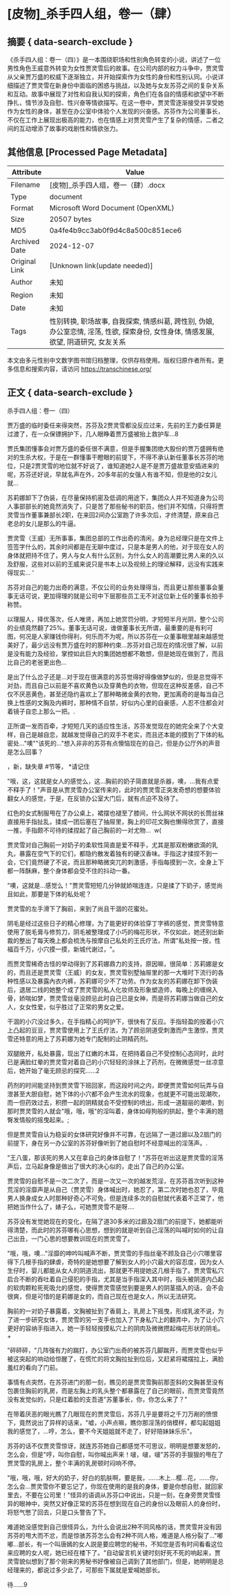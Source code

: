 # [皮物]_杀手四人组，卷一（肆）



## 摘要  { data-search-exclude }

<!-- tcd_abstract -->
《杀手四人组：卷一（四）》是一本围绕职场和性别角色转变的小说，讲述了一位男性角色王威意外转变为女性贾灵雪后的故事。在公司内部的权力斗争中，贾灵雪从父亲贾万盛的权威下逐渐独立，并开始探索作为女性的身份和性别认同。小说详细描述了贾灵雪在新身份中面临的困惑与挑战，以及她与女友苏芬之间的复杂关系和互动。故事中展现了对性和自我认知的探索，角色们在各自的情感和欲望中不断挣扎，情节涉及自慰、性兴奋等情欲描写。在这一卷中，贾灵雪逐渐接受并享受她作为女性的身体，甚至在办公室中体验个人发现的兴奋感。苏芬作为公司董事长，不仅在工作上展现出极高的能力，也在情感上对贾灵雪产生了复杂的情感，二者之间的互动增添了故事的戏剧性和情欲张力。

<!-- tcd_abstract_end -->

## 其他信息 [Processed Page Metadata]

| Attribute       | Value                                  |
|-----------------|----------------------------------------|
| Filename        | [皮物]_杀手四人组，卷一（肆）.docx                             |
| Type            | document                                 |
| Format          | Microsoft Word Document (OpenXML)                               |
| Size            | 20507 bytes                           |
| MD5             | 0a4fe4b9cc3ab0f9d4c8a500c851ece6                                  |
| Archived Date   | 2024-12-07                             |
| Original Link   | [Unknown link(update needed)]                         |
| Author          | 未知                               |
| Region          | 未知                               |
| Date            | 未知                                 |
| Tags            | 性别转换, 职场故事, 自我探索, 情感纠葛, 跨性别, 伪娘, 办公室恋情, 淫荡, 性欲, 探索身份, 女性身体, 情感发展, 欲望, 阴道研究, 女友关系                                 |

本文由多元性别中文数字图书馆归档整理，仅供存档使用。版权归原作者所有。更多信息和搜索内容，请访问 <https://transchinese.org/>


## 正文 { data-search-exclude }

<!-- tcd_main_text -->
杀手四人组：卷一（四）

贾万盛的临时委任来得突然，苏芬及2贾灵雪都没反应过来，先前的王力委任算是过渡了，在一众保镖拥护下，几人眼睁着贾万盛被抬上救护车...8

贾氏集团懂事会对贾万盛的委任很不满意，但是手握集团绝大股份的贾万盛拥有绝对的生杀大权，于是在一群懂事干瞪眼的前提下，不得不承认新任董事长苏芬的地位，只是2贾灵雪的地位就不好说了，谁知道她2人是不是贾万盛故意安插进来的呢，苏芬还好说，早就名声在外，20多年前的女强人有谁不知，但是他的2女儿就...

苏莉娜卸下了伪装，在尽量保持机密及低调的用途下，集团众人并不知道身为公司人事部部长的她竟然消失了，只是苦了那些秘书的职员，他们并不知情，只得将贾灵雪当作董事兼部长2职，在来回2间办公室跑了许多次后，才终清楚，原来自己老总的女儿是那么的牛逼。

贾灵雪（王威）无所事事，集团总部的工作出奇的清闲，身为总经理只是在文件上签签字什么的，其余时间都是在无聊中度过，只是本是男人的他，对于现在女人的身体就把持不住了，男人与女人有什么区别，为什么女人的高潮要比男人来的久以及舒服，这些对以前的王威来说只是书本上以及视频上的理论解释，远没有实践来得现实... '

苏芬对自己的能力出奇的满意，不仅公司的业务处理得当，而且更让那些董事会董事无话可说，更加得理的就是公司中下层那些员工无不对这位新上任的董事长拍手称赞。

以理服人，择优落次，任人唯贤，再加上她赏罚分明，才短短半月光阴，整个公司的业绩竟然翻了25%。董事无话可说，谁做董事长无所谓，最重要的是有利可图，何况是人家赚钱你得利，何乐而不为呢，所以苏芬在一众董事眼里越来越感觉美好了，最少远没有贾万盛在时的那种约束...苏芬对自己现在的情况很了解，以前是没有能力及经验，掌控如此巨大的集团她想都不敢想，但是她现在做到了，而且比自己的老爸更出色...

是出了什么岔子还是...对于现在很满意的苏芬觉得好得像做梦似的，但是总觉得不对劲，而且自己以前是不喜欢黄色以及穿黄色的衣物，但现在这种反差感，自己不仅不厌恶黄色，甚至还隐约喜欢上了那种略微金黄的衣物，更加离奇的是每当自己换上性感的文胸及内裤时，那种情不自禁，好似内心里的自豪感，人忍不住都会对着镜子自恋上那么一把。.

正所谓一发而百牵，才短短几天的适应性生活，苏芬发觉现在的她完全来了个大变样，自己是越自恋，就越发觉得自己的双手不老实，而且还本能的摸到了下体的私密处..."噢""该死的..."想入非非的苏芬有点懊恼现在的自己，但是办公厅外的声音是怎么回事？

，新，缺失章 #节等， *请记住

"哦，这，这就是女人的感觉么，这...胸前的奶子简直就是杀器，噢，...我有点爱不释手了！"声音是从贾灵雪办公室传来的，此时的贾灵雪正突发奇想的想要体验翻女人的感觉，于是，在反锁办公室大门后，就有点迫不及待了。

红色的女式制服甩在了办公桌上，裙摆也褪至了膝间，什么网状不网状的长筒丝袜直接用手指扯乱，揉成一团后塞在了抽屉里，胸上的印花文胸也懒得欣赏了，直接一推，手指颇不可待的揉捏起了自己胸前的一对尤物...  w(

贾灵雪对自己胸前一对奶子的柔软性简直是爱不释手，尤其是那双粉嫩欲滴的乳丸，暴露在空气下的它们，都隐约散发着独有的硬汉香味。手指这才揉捏不到一会，它们竟然硬了不说，而且那种略微突兀的刺激感，手指每摸到一次，全身上下都一阵酥麻，整个身体都会受不住的抖动一番。

"噢，这就是...感觉么！"贾灵雪短短几分钟就娇喘连连，只是揉了下奶子，感觉尚且如此，那要是下体的私处呢？

贾灵雪的左手滑下了胸前，来到了尚且干涸的花蜜处。

阴毛是经过这些日子的精心修理，为了能更好的体验穿丁字裤的感觉，贾灵雪特意使用了脱毛膏与修剪刀，阴毛被整理成了小巧的梅花形状，不仅如此，她还别出新裁的整出了每天晚上都会梳洗与按摩自己私处的王氏疗法，所谓"私处按一按，性福百千万，小穴摸一摸，新城代谢过，"。

而贾灵雪稀奇古怪的举动得到了苏莉娜鼎力的支持，原因嘛，很简单：苏莉娜是女的，而且还是贾灵雪（王威）的女友，贾灵雪别墅抽屉里的那一大堆时下流行的各种性感以及暴露內衣内裤，苏莉娜可少不了功劳。作为女友的苏莉娜在卸下伪装后，退居二线的她整个成了贾灵雪的私人化妆师及形象塑造师，每晚上的缠绵入骨，娇喘如梦，贾灵雪丝毫没顾忌此时自己已是女神，而是将苏莉娜当做自己的女人，女女性爱，似乎胜过了正常的男女之爱。

干涸的小穴没过多久，在手指精心的呵护下，很快有了反应。手指轻盈的按着小穴上凸起的豆豆，贾灵雪使用上了王氏疗法，为了顾忌阴道受刺激而产生激惊，贾灵雪还特意的用上了苏莉娜为她专门配制的止阴精药剂。

双腿敞开，私处暴露，现出了红嫩的木耳，在把持着自己不受控制心态同时，此时已是满脸红晕的贾灵雪对着自己的小穴轻轻的涂抹上了药剂，在微微感觉一丝凉意后，她开始了毫无顾忌的探究......2

药剂的时间能坚持到贾灵雪下班回家，而这段时间之内，即便贾灵雪如何玩弄与自泄甚至大胆自慰，她下体的小穴都不会产生流水的现象，也就更不可能出现潮吹，而一但药效过去，积攒一起的阴精就会不受控制的喷出，形成一道靓丽的潮喷，到那时贾灵雪的人就会"哦，哦，哦"的淫叫着，身体如母狗般的拱起，整个丰满的翘臀发情般的摇曳起来。;

但是贾灵雪自认为稳妥的女体研究好像并不可靠，在远隔了一道过廊以及2扇门的前提下，身在另一办公室的苏芬好像听到了她自慰时不经意喊出的淫荡声。.

"王八蛋，那该死的男人又在拿自己的身体自慰了！"苏芬在听出这是贾灵雪的淫荡声后，立马起身像是做出了很大的决心似的，走出了自己的办公室。

贾灵雪的自慰不是一次二次了，而是一次又一次的越发荒淫，在苏芬首次听到这种荒淫的淫靡声是从自己（贾灵雪）身体喊出时，她忍了，第二次时她也忍了，毕竟男人换身成女人时那种好奇心不可免，但是连续多次的自慰就代表着不正常了，他把她当作什么了，婊子么，可她贾灵雪不是呀....

苏芬没有发觉她现在的变化，在隔了道30多米的过廊及2扇门的前提下，她都能听得清楚，而此时的苏芬哪有心思想，想到的就是听到自己淫荡的叫喊时如何的让自己出丑，一门心思的想要教训现在的贾灵雪了。

"哦，哦，噢..."淫靡的呻吟叫喊声不断，贾灵雪的手指丝毫不顾及自己小穴哪里容得下几根手指的肆虐，奇特的是她想要了解到女人的小穴最大的容忍度，因为女人生仔时，婴儿都能从女人的阴道流出，那就更不用提她这几根手指了。贾灵雪私穴启合不断的吞吐着自己侵犯的手指，尤其是当手指深入其中时，指头被阴道内凸起的软肉颗粒死死吸允的感觉，使得贾灵雪感觉到要是男人的阴茎插入的话，会不会很爽，但是可惜的是莉娜是女的，而自己现在也是女人，所以无法研究。

胸前的一对奶子暴露着，文胸被扯到了香肩上，乳房上下摇曳，形成乳波不说，为了进一步研究女体，贾灵雪的另一支手也加入了下身私穴上的翻弄中，为了让小穴更好的容纳手指进入，她一手轻轻按摸私穴上的阴肉及微微攒起梅花形状的阴毛。+

"砰砰砰，"几阵强有力的踹打，办公室门出奇的被苏芬几脚踹开，而贾灵雪也似乎被这突起的响动给惊醒了，在慌忙的将文胸拉扯到位后，又赶紧将裙摆拉上，满脸羞红的看向了门前。

事情有点突然，在苏芬进门的那一刻，瞧见的是贾灵雪胸前那歪斜的文胸甚至没有包裹住胸前的乳房，而是左胸上的乳头整个都暴露在了自己的眼前，而贾灵雪竟然没有发觉似的，只是红着脸的支吾道"苏董事长，你，你怎么来了？"

在带着厌恶的眼光瞧了几眼现在的贾灵雪后，苏芬几乎是要将之千刀万剐的愤恨下，竟然说出了异样的话来，"嘘，小声点嘛，瞧你那淫荡的俏模样，都勾起姐姐我的感觉了，...哼，怎么，要不今天姐姐就不走了，好好陪妹妹乐乐"。

苏芬的话不仅贾灵雪惊讶，就连苏芬她自己都感觉不可思议，明明是想要发怒的，怎么会，但是"哼，叫你自慰，叫你喊出声来！啵，啵，啵"苏芬的手狠狠的甩在了贾灵雪的乳房上，整个丰满的乳房顿时闷响不停。

"哦，哦，哦，好大的奶子，好白的肌肤啊，要是我，......木上...樱...花，......你，怎么会...贾灵雪你不要忘记了，你现在使用的是我的身体，要是你想自慰，就回家里去，不要在公司里！"怪异的语调从苏芬口中说出，只是一刻，在身旁贾灵雪怪异的眼神中，突然又好像正常的苏芬在想到现在自己的身份以及眼前人的身份时，将怒气憋了回去，只是口头警告了下。

难道她没感觉到自己很怪异么，为什么会说出2种不同风格的话，贾灵雪并没有因苏芬的甩大而不忿，而是惊骇苏芬怎么会有2种不同人格，难道是人格分裂了..."嘟嘟...部长，有一个叫唐嫣的女人説是要应聘您的秘书，不知您是否有时间看看这位来应聘的女人呢，她已经在楼下了。"自动留言机关键时刻好死不死的响起来，贾灵雪貌似想到了那个刚来的男秘书好像被自己调到了其他部门，但是，她明明是总经理来的，都说过多少此了，可那些下属就是爱喊她部长。

待......9
<!-- tcd_main_text_end -->

